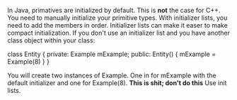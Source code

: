 In Java, primatives are initialized by default.
This is **not** the case for C++. 
You need to manually initialize your primitive types.
With initializer lists, you need to add the members in order.
Initializer lists can make it easer to make compact initialization.
If you don't use an initializer list and you have another class object within your class:

class Entity
{
    private:
        Example mExample;
    public:
        Entity()
        {
            mExample = Example(8)
        }
}

You will create two instances of Example. One in for mExample with the default initializer and one for Example(8). **This is shit; don't do this** Use init lists.
